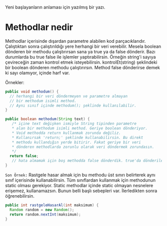 Yeni başlayanların anlaması için yazılmış bir yazı.

# Methodlar nedir
Methodlar içerisinde dışardan parametre alabilen kod parçacıklarıdır. Çalıştıktan sonra çalıştırıldığı yere herhangi bir veri verebilir. Mesela boolean dönderen bir methodu çalıştırırsan sana ya true ya da false dönderir. Bazı durumlarda bu true false ile işlemler yaptırabilirsin. Örneğin string'i sayıya çevireceğin zaman kontrol etmek isteyebilirsin. kontrolEt(string) şeklindeki bir boolean dönderen methodu çalıştırırsın. Method false dönderirse demek ki sayı olamıyor, içinde harf var.

Örnekler:
```java
public void methodum() {
  // herhangi bir veri döndermeyen ve parametre almayan 
  // bir methodum isimli method. 
  // Aynı sınıf içinde methodum(); şeklinde kullanılabilir.
}
```

```java
public boolean methodum(String text) {
   /* içine text değişken ismiyle String tipinden parametre 
   * alan bir methodum isimli method. Geriye boolean dönderiyor. 
   * Void methodda return kullanmak zorunda değiliz. 
   * Kullanırsak 'return;' şeklinde kullanabilirsin. Bu direkt 
   * methodu kullandığın yerde bitirir. Fakat geriye bir veri 
   * dönderen methodlarda zorunlu olarak veri döndermek zorundasın. 
   */
  return false;
   // hata almamak için boş methodda false dönderdik. true'da dönderilebilir keyfe kalmış.
}
```

`Son Örnek:` Rastgele hasar almak için bu methodu üst sınırı belirterek aynı sınıf içerisinde kullanabilirsin. Tüm sınıflardan kullanmak için methodunun static olması gerekiyor. Static methodlar içinde static olmayan nesnelere erişemez, kullanamazsın. Bunun belli başlı sebepleri var. İlerledikten sonra öğrenebilirsin.

```java
public int rastgeleHasarAl(int maksimum) {
  Random random = new Random();
  return random.nextInt(maksimum);
}
```
